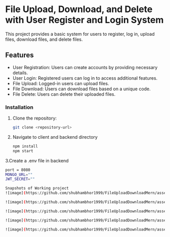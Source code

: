 # File Upload, Download, and Delete with User Register and Login System

This project provides a basic system for users to register, log in, upload files, download files, and delete files.

## Features

- User Registration: Users can create accounts by providing necessary details.
- User Login: Registered users can log in to access additional features.
- File Upload: Logged-in users can upload files.
- File Download: Users can download files based on a unique code.
- File Delete: Users can delete their uploaded files.

### Installation

1. Clone the repository:

   ```bash
   git clone <repository-url>
2. Navigate to client and backend directory
   ```bash
   npm install
   npm start

3.Create a .env file in backend
  ```bash
  port = 8080
  MONGO_URL=""
  JWT_SECRET=""

Snapshots of Working project
![image](https://github.com/shubhambhor1999/FileUploadDownloadMern/assets/43696697/36cdaa06-0e13-46b1-bc0b-a56149a1eb7a)

![image](https://github.com/shubhambhor1999/FileUploadDownloadMern/assets/43696697/471fe38d-cdd3-47ed-9cd5-ee2f8cfa412d)

![image](https://github.com/shubhambhor1999/FileUploadDownloadMern/assets/43696697/dee3f89f-2b4f-4f1c-80d2-1e89a5a92056)

![image](https://github.com/shubhambhor1999/FileUploadDownloadMern/assets/43696697/b5161b2a-ca15-4851-a761-93346ff2b9a5)

![image](https://github.com/shubhambhor1999/FileUploadDownloadMern/assets/43696697/3c779618-2ac9-4b59-a13f-97bb884f4821)
